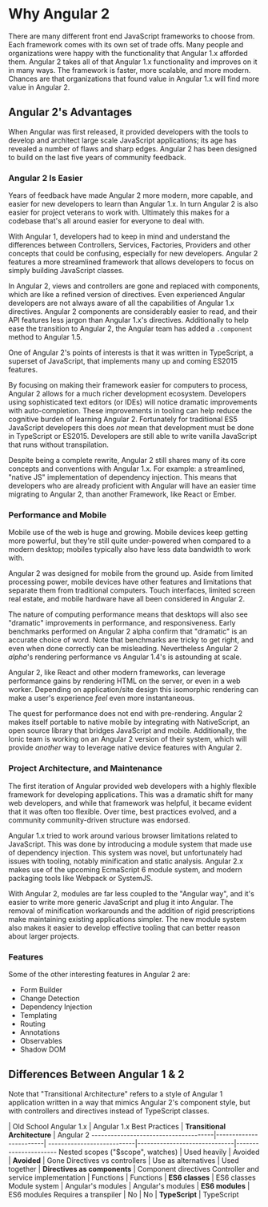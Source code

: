 # Why Angular 2

There are many different front end JavaScript frameworks to choose from.  Each
framework comes with its own set of trade offs.  Many people and organizations
were happy with the functionality that Angular 1.x afforded them.  Angular 2
takes all of that Angular 1.x functionality and improves on it in many ways.
The framework is faster, more scalable, and more modern.  Chances are that
organizations that found value in Angular 1.x will find more value in Angular 2.


## Angular 2's Advantages

When Angular was first released, it provided developers with the tools to develop and architect large scale JavaScript applications; its age has revealed a number of flaws and sharp edges. Angular 2 has been designed to build on the last five years of community feedback.


### Angular 2 Is Easier

Years of feedback have made Angular 2 more modern, more capable, and  easier for new developers to learn than Angular 1.x. In turn Angular 2 is also easier for project veterans to work with. Ultimately this makes for a codebase that's all around easier for everyone to deal with.

With Angular 1, developers had to keep in mind and understand the differences between Controllers, Services, Factories, Providers and other concepts that could be confusing, especially for new developers. Angular 2 features a more streamlined framework that allows developers to focus on simply building JavaScript classes.

In Angular 2, views and controllers are gone and replaced with components, which are like a refined version of directives. Even experienced Angular developers are not always aware of all the capabilities of Angular 1.x directives. Angular 2 components are considerably easier to read, and their API features less jargon than Angular 1.x's directives. Additionally to help ease the transition to Angular 2, the Angular team has added a `.component` method to Angular 1.5.

One of Angular 2's points of interests is that it was written in TypeScript, a superset of JavaScript, that implements many up and coming ES2015 features.

By focusing on making their framework easier for computers to process, Angular 2 allows for a much richer development ecosystem. Developers using sophisticated text editors (or IDEs) will notice dramatic improvements with auto-completion. These improvements in tooling can help reduce the cognitive burden of learning Angular 2. Fortunately for traditional ES5 JavaScript developers this does *not* mean that development must be done in TypeScript or ES2015. Developers are still able to write vanilla JavaScript that runs without transpilation.

Despite being a complete rewrite, Angular 2 still shares many of its core concepts and conventions with Angular 1.x. For example: a streamlined, "native JS" implementation of dependency injection. This means that developers who are already proficient with Angular will have an easier time migrating to Angular 2, than another Framework, like React or Ember.

### Performance and Mobile

Mobile use of the web is huge and growing. Mobile devices keep getting more powerful, but they're still quite under-powered when compared to a modern desktop; mobiles typically also have less data bandwidth to work with.

Angular 2 was designed for mobile from the ground up. Aside from limited processing power, mobile devices have other features and limitations that separate them from traditional computers. Touch interfaces, limited screen real estate, and mobile hardware have all been considered in Angular 2.

The nature of computing performance means that desktops will also see "dramatic" improvements in performance, and responsiveness. Early benchmarks performed on Angular 2 alpha confirm that "dramatic" is an accurate choice of word. Note that benchmarks are tricky to get right, and even when done correctly can be misleading. Nevertheless Angular 2 *alpha*'s rendering performance vs Angular 1.4's is astounding at scale.

Angular 2, like React and other modern frameworks, can leverage performance gains by rendering HTML on the server, or even in a  web worker. Depending on application/site design this isomorphic rendering can make a user's experience *feel* even more instantaneous.

The quest for performance does not end with pre-rendering. Angular 2 makes itself portable to native mobile by integrating with NativeScript, an open source library that bridges  JavaScript and mobile. Additionally, the Ionic team is working on  an Angular 2 version of their system, which will provide *another* way to leverage native device features with Angular 2.

### Project Architecture, and Maintenance

The first iteration of Angular provided web developers with a highly flexible framework for developing applications. This was a dramatic shift for many web developers, and while that framework was helpful, it became evident that it was often too flexible. Over time, best practices evolved, and a community community-driven structure was endorsed.

Angular 1.x tried to work around various browser limitations related to JavaScript. This was done by introducing a module system that made use of dependency injection. This system was novel, but unfortunately had issues with tooling, notably minification and static analysis. Angular 2.x makes use of the upcoming EcmaScript 6 module system, and modern packaging tools like Webpack or SystemJS.

With Angular 2, modules are far less coupled to the "Angular way", and it's easier to write more generic JavaScript and plug it into Angular. The removal of minification workarounds and the addition of rigid prescriptions make maintaining existing applications simpler. The new module system also makes it easier to develop effective tooling that can better reason about larger projects.


### Features

Some of the other interesting features in Angular 2 are:

- Form Builder
- Change Detection
- Dependency Injection
- Templating
- Routing
- Annotations
- Observables
- Shadow DOM


## Differences Between Angular 1 & 2

Note that "Transitional Architecture" refers to a style of Angular 1 application written in a way that mimics Angular 2's component style, but with controllers and directives instead of TypeScript classes.

| Old School Angular 1.x | Angular 1.x Best Practices | **Transitional Architecture**             | Angular 2
--------------------------------------|------------------------| ---------------------------|------------------------------|----------------------
Nested scopes ("$scope", watches)     | Used heavily           | Avoided                    | **Avoided**                  | Gone
Directives vs controllers             | Use as alternatives    | Used together              | **Directives as components** | Component directives
Controller and service implementation | Functions              | Functions                  | **ES6 classes**              | ES6 classes
Module system                         | Angular's modules      | Angular's modules          | **ES6 modules**              | ES6 modules
Requires a transpiler                 | No                     | No                         | **TypeScript**               | TypeScript
